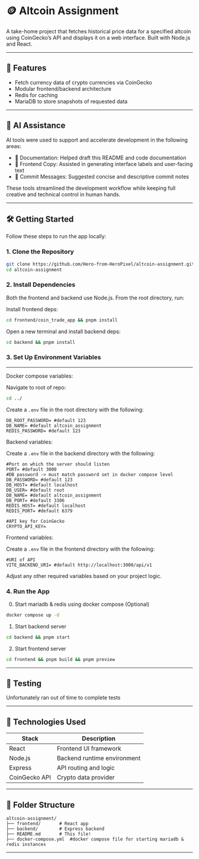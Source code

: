 # 🪙 Altcoin Assignment

A take-home project that fetches historical price data for a specified altcoin using CoinGecko’s API and displays it on a web interface. Built with Node.js and React.

---

## 🚀 Features

- Fetch currency data of crypto currencies via CoinGecko
- Modular frontend/backend architecture
- Redis for caching
- MariaDB to store snapshots of requested data

---

## 🤖 AI Assistance

AI tools were used to support and accelerate development in the following areas:

- 📄 Documentation: Helped draft this README and code documentation
- 🧠 Frontend Copy: Assisted in generating interface labels and user-facing text
- 💬 Commit Messages: Suggested concise and descriptive commit notes

These tools streamlined the development workflow while keeping full creative and technical control in human hands.

---

## 🛠️ Getting Started

Follow these steps to run the app locally:

### 1. Clone the Repository

```bash
git clone https://github.com/Hero-from-HeroPixel/altcoin-assignment.git
cd altcoin-assignment
```

### 2. Install Dependencies

Both the frontend and backend use Node.js. From the root directory, run:

Install frontend deps:

```bash
cd frontend/coin_trade_app && pnpm install
```

Open a new terminal and install backend deps:

```bash
cd backend && pnpm install
```

### 3. Set Up Environment Variables

---
Docker compose variables:

Navigate to root of repo:

```bash
cd ../
```

Create a `.env` file in the root directory with the following:

```env
DB_ROOT_PASSWORD= #default 123
DB_NAME= #default altcoin_assignment
REDIS_PASSWORD= #default 123
```

Backend variables:

Create a `.env` file in the backend directory with the following:

```env
#Port on which the server should listen
PORT= #default 3000
#DB password -> must match password set in docker compose level
DB_PASSWORD= #default 123
DB_HOST= #default localhost
DB_USER= #default root
DB_NAME= #default altcoin_assignment
DB_PORT= #default 3306
REDIS_HOST= #default localhost
REDIS_PORT= #default 6379

#API key for CoinGecko
CRYPTO_API_KEY=
```

Frontend variables:

Create a `.env` file in the frontend directory with the following:

```env
#URI of API
VITE_BACKEND_URI= #default http://localhost:3000/api/v1
```

Adjust any other required variables based on your project logic.

### 4. Run the App

0. Start mariadb & redis using docker compose (Optional)

```bash
docker compose up -d
```

1. Start backend server

```bash
cd backend && pnpm start
```

2. Start frontend server

```bash
cd frontend && pnpm build && pnpm preview
```

---

## 🧪 Testing

Unfortunately ran out of time to complete tests

---

## 🧩 Technologies Used

| Stack           | Description                  |
|----------------|------------------------------|
| React           | Frontend UI framework         |
| Node.js         | Backend runtime environment   |
| Express         | API routing and logic         |
| CoinGecko API   | Crypto data provider           |

---

## 📁 Folder Structure

```plaintext
altcoin-assignment/
├── frontend/       # React app
├── backend/        # Express backend
├── README.md       # This file!
├── docker-compose.yml  #docker compose file for starting mariadb & redis instances
```

---
